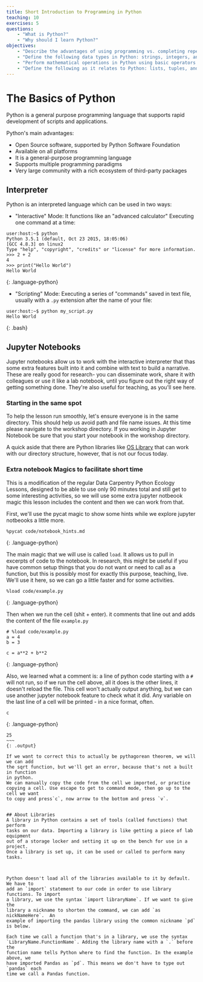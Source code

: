 ```yaml
---
title: Short Introduction to Programming in Python
teaching: 10
exercises: 5
questions:
    - "What is Python?"
    - "Why should I learn Python?"
objectives:
    - "Describe the advantages of using programming vs. completing repetitive tasks by hand."
    - "Define the following data types in Python: strings, integers, and floats."
    - "Perform mathematical operations in Python using basic operators."
    - "Define the following as it relates to Python: lists, tuples, and dictionaries."
---
```


# The Basics of Python

Python is a general purpose programming language that supports rapid development
of scripts and applications.

Python's main advantages:

* Open Source software, supported by Python Software Foundation
* Available on all platforms
* It is a general-purpose programming language
* Supports multiple programming paradigms
* Very large community with a rich ecosystem of third-party packages

## Interpreter

Python is an interpreted language which can be used in two ways:

* "Interactive" Mode: It functions like an "advanced calculator" Executing
  one command at a time:

~~~
user:host:~$ python
Python 3.5.1 (default, Oct 23 2015, 18:05:06)
[GCC 4.8.3] on linux2
Type "help", "copyright", "credits" or "license" for more information.
>>> 2 + 2
4
>>> print("Hello World")
Hello World
~~~
{: .language-python}

* "Scripting" Mode: Executing a series of "commands" saved in text file,
  usually with a `.py` extension after the name of your file:

~~~
user:host:~$ python my_script.py
Hello World
~~~
{: .bash}

## Jupyter Notebooks

Jupyter notebooks allow us to work with the interactive interpreter that thas some extra features built into it and combine with text to build a narrative.  These are really good for research- you can disseminate work, share it with colleagues or use it like a lab notebook, until you figure out the right way of getting something done.  They're also useful for teaching, as you'll see here.

### Starting in the same spot

To help the lesson run smoothly, let's ensure everyone is in the same directory.
This should help us avoid path and file name issues. At this time please
navigate to the workshop directory. If you working in Jupyter Notebook be sure
that you start your notebook in the workshop directory.

A quick aside that there are Python libraries like [OS
Library](https://docs.python.org/3/library/os.html) that can work with our
directory structure, however, that is not our focus today.



### Extra notebook Magics to facilitate short time
This is a modification of the regular Data Carpentry Python Ecology Lessons,
designed to be able to use only 90 minutes total and still get to some interesting
activities, so we will use some extra jupyter notbeook magic this lesson includes
the content and then we can work from that.

First, we'll use the pycat magic to show some hints while we explore jupyter notbeooks a little more.

~~~
%pycat code/notebook_hints.md
~~~
{: .language-python}

The main magic that we will use is called `load`. It allows us to pull in excerpts
of code to the notebook.  In research, this might be useful if you have common
setup things that you do not want or need to call as a function, but this is
possibly most for exactly this purpose, teaching, live. We'll use it here, so we
can go a little faster and for some activities.

~~~
%load code/example.py
~~~
{: .language-python}

Then when we run the cell (shit + enter). it comments that line out and adds the
content of the file `example.py`

~~~
# %load code/example.py
a = 4
b = 3

c = a**2 + b**2
~~~
{: .language-python}

Also, we learned what a comment is: a line of python code starting with a `#`
will not run, so if we run the cell above, all it does is the other lines, it doesn't
reload the file.  This cell won't actually output anything, but we can use another
jupyter notebook feature to check what it did. Any variable on the last line of
a cell will be printed - in a nice format, often.

~~~
c
~~~
{: .language-python}

```
25
~~~
{: .output}

If we want to correct this to actually be pythagorean theorem, we will we can add
the sqrt function, but we'll get an error, because that's not a built in function
in python.
We can manually copy the code from the cell we imported, or practice
copying a cell. Use escape to get to command mode, then go up to the cell we want
to copy and press`c`, now arrow to the bottom and press `v`.


## About Libraries
A library in Python contains a set of tools (called functions) that perform
tasks on our data. Importing a library is like getting a piece of lab equipment
out of a storage locker and setting it up on the bench for use in a project.
Once a library is set up, it can be used or called to perform many tasks.



Python doesn't load all of the libraries available to it by default. We have to
add an `import` statement to our code in order to use library functions. To import
a library, we use the syntax `import libraryName`. If we want to give the
library a nickname to shorten the command, we can add `as nickNameHere`.  An
example of importing the pandas library using the common nickname `pd` is below.

Each time we call a function that's in a library, we use the syntax
`LibraryName.FunctionName`. Adding the library name with a `.` before the
function name tells Python where to find the function. In the example above, we
have imported Pandas as `pd`. This means we don't have to type out `pandas` each
time we call a Pandas function.
